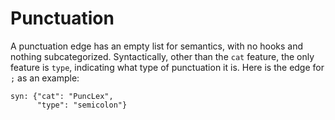 
# Punctuation

A punctuation edge has an empty list for semantics, with no hooks and nothing
subcategorized. Syntactically, other than the `cat` feature, the only feature
is `type`, indicating what type of punctuation it is. Here is the edge for
`;` as an example:
```
syn: {"cat": "PuncLex",
      "type": "semicolon"}
```
